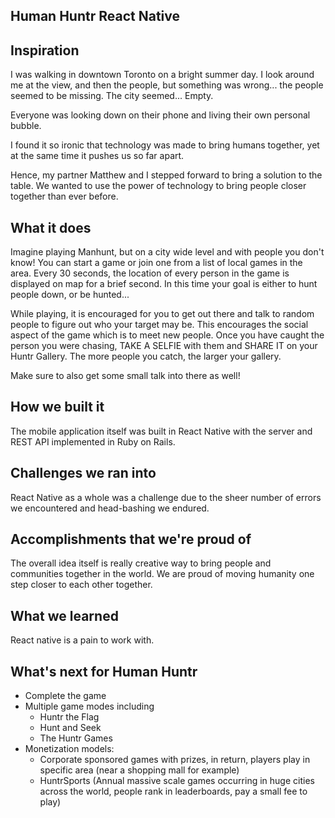 ## Human Huntr React Native

## Inspiration
I was walking in downtown Toronto on a bright summer day. I look around me at the view, and then the people, but something was wrong... the people seemed to be missing. The city seemed... Empty.

Everyone was looking down on their phone and living their own personal bubble.

I found it so ironic that technology was made to bring humans together, yet at the same time it pushes us so far apart.

Hence, my partner Matthew and I stepped forward to bring a solution to the table. We wanted to use the power of technology to bring people closer together than ever before.

## What it does
Imagine playing Manhunt, but on a city wide level and with people you don't know! You can start a game or join one from a list of local games in the area. Every 30 seconds, the location of every person in the game is displayed on map for a brief second. In this time your goal is either to hunt people down, or be hunted...

While playing, it is encouraged for you to get out there and talk to random people to figure out who your target may be. This encourages the social aspect of the game which is to meet new people. Once you have caught the person you were chasing, TAKE A SELFIE with them and SHARE IT on your Huntr Gallery. The more people you catch, the larger your gallery.

Make sure to also get some small talk into there as well!

## How we built it
The mobile application itself was built in React Native with the server and REST API implemented in Ruby on Rails.

## Challenges we ran into
React Native as a whole was a challenge due to the sheer number of errors we encountered and head-bashing we endured.

## Accomplishments that we're proud of
The overall idea itself is really creative way to bring people and communities together in the world. We are proud of moving humanity one step closer to each other together.

## What we learned
React native is a pain to work with.

## What's next for Human Huntr
* Complete the game
* Multiple game modes including
    * Huntr the Flag
    * Hunt and Seek
    * The Huntr Games
* Monetization models:
    * Corporate sponsored games with prizes, in return, players play in specific area (near a shopping mall for example)
    * HuntrSports (Annual massive scale games occurring in huge cities across the world, people rank in leaderboards, pay a small fee to play)
